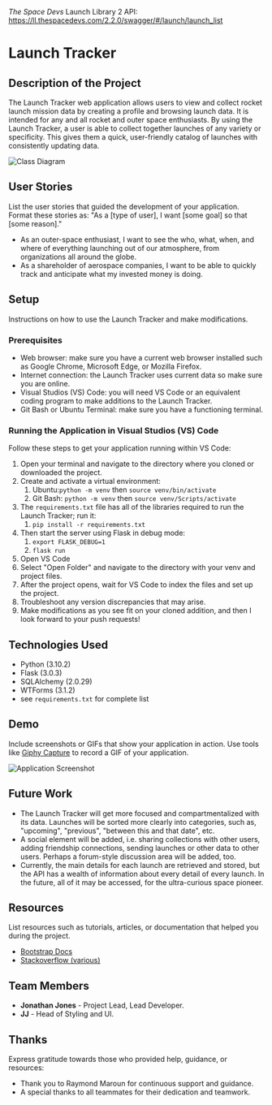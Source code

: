 _The Space Devs_ Launch Library 2 API:   
https://ll.thespacedevs.com/2.2.0/swagger/#/launch/launch_list
# Launch Tracker

## Description of the Project

The Launch Tracker web application allows users to view and collect rocket launch mission data by creating a profile and browsing launch data. It is intended for any and all rocket and outer space enthusiasts. By using the Launch Tracker, a user is able to collect together launches of any variety or specificity. This gives them a quick, user-friendly catalog of launches with consistently updating data.

![Class Diagram](/Planning_Files/Launch_Collection_DB_Diagram.png)

## User Stories

List the user stories that guided the development of your application. Format these stories as: "As a [type of user], I want [some goal] so that [some reason]."

- As an outer-space enthusiast, I want to see the who, what, when, and where of everything launching out of our atmosphere, from organizations all around the globe.
- As a shareholder of aerospace companies, I want to be able to quickly track and anticipate what my invested money is doing.

## Setup

Instructions on how to use the Launch Tracker and make modifications.

### Prerequisites

- Web browser: make sure you have a current web browser installed such as Google Chrome, Microsoft Edge, or Mozilla Firefox.
- Internet connection: the Launch Tracker uses current data so make sure you are online.
- Visual Studios (VS) Code: you will need VS Code or an equivalent coding program to make additions to the Launch Tracker. 
- Git Bash or Ubuntu Terminal: make sure you have a functioning terminal.

### Running the Application in Visual Studios (VS) Code

Follow these steps to get your application running within VS Code:

1. Open your terminal and navigate to the directory where you cloned or downloaded the project.
2. Create and activate a virtual environment: 
	1. Ubuntu:`python -m venv` then  `source venv/bin/activate`
	2. Git Bash: `python -m venv` then `source venv/Scripts/activate`
3. The `requirements.txt` file has all of the libraries required to run the Launch Tracker; run it:
	1. `pip install -r requirements.txt`
4. Then start the server using Flask in debug mode:
	1. `export FLASK_DEBUG=1`
	2. `flask run`   
1. Open VS Code
2. Select "Open Folder" and navigate to the directory with your venv and project files.
3. After the project opens, wait for VS Code to index the files and set up the project.
4. Troubleshoot any version discrepancies that may arise.
4. Make modifications as you see fit on your cloned addition, and then I look forward to your push requests!

## Technologies Used

- Python (3.10.2)
- Flask (3.0.3)
- SQLAlchemy (2.0.29)
- WTForms (3.1.2)
- see `requirements.txt` for complete list

## Demo

Include screenshots or GIFs that show your application in action. Use tools like [Giphy Capture](https://giphy.com/apps/giphycapture) to record a GIF of your application.

![Application Screenshot](path/to/your/screenshot.png)

## Future Work

- The Launch Tracker will get more focused and compartmentalized with its data. Launches will be sorted more clearly into categories, such as, "upcoming", "previous", "between this and that date", etc.
- A social element will be added, i.e. sharing collections with other users, adding friendship connections, sending launches or other data to other users. Perhaps a forum-style discussion area will be added, too.
- Currently, the main details for each launch are retrieved and stored, but the API has a wealth of information about every detail of every launch. In the future, all of it may be accessed, for the ultra-curious space pioneer.

## Resources

List resources such as tutorials, articles, or documentation that helped you during the project.

- [Bootstrap Docs](https://getbootstrap.com/docs/5.3/getting-started/introduction/)
- [Stackoverflow (various)](https://www.stackoverflow.com)

## Team Members

- **Jonathan Jones** - Project Lead, Lead Developer.
- **JJ** - Head of Styling and UI.

## Thanks

Express gratitude towards those who provided help, guidance, or resources:

- Thank you to Raymond Maroun for continuous support and guidance.
- A special thanks to all teammates for their dedication and teamwork.